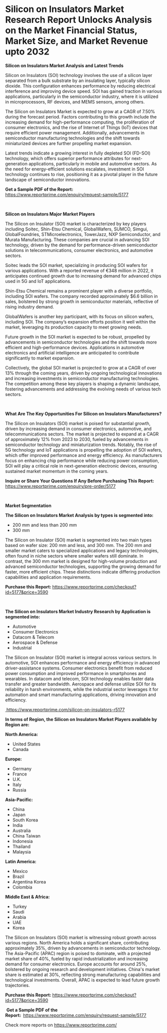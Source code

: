 <p><h1>Silicon on Insulators Market Research Report Unlocks Analysis on the Market Financial Status, Market Size, and Market Revenue upto 2032</h1></p><p><strong>Silicon on Insulators Market Analysis and Latest Trends</strong></p>
<p><p>Silicon on Insulators (SOI) technology involves the use of a silicon layer separated from a bulk substrate by an insulating layer, typically silicon dioxide. This configuration enhances performance by reducing electrical interference and improving device speed. SOI has gained traction in various applications, particularly in the semiconductor industry, where it is utilized in microprocessors, RF devices, and MEMS sensors, among others.</p><p>The Silicon on Insulators Market is expected to grow at a CAGR of 7.50% during the forecast period. Factors contributing to this growth include the increasing demand for high-performance computing, the proliferation of consumer electronics, and the rise of Internet of Things (IoT) devices that require efficient power management. Additionally, advancements in semiconductor manufacturing technologies and the shift towards miniaturized devices are further propelling market expansion.</p><p>Latest trends indicate a growing interest in fully depleted SOI (FD-SOI) technology, which offers superior performance attributes for next-generation applications, particularly in mobile and automotive sectors. As the need for energy-efficient solutions escalates, investment in SOI technology continues to rise, positioning it as a pivotal player in the future landscape of semiconductor innovations.</p></p>
<p><strong>Get a Sample PDF of the Report:&nbsp;</strong> <a href="https://www.reportprime.com/enquiry/request-sample/5177?utm_campaign=3108&utm_medium=2&utm_source=Github&utm_content=ia&utm_term=19032025&utm_id=silicon-on-insulators">https://www.reportprime.com/enquiry/request-sample/5177</a></p>
<p>&nbsp;</p>
<p><strong>Silicon on Insulators Major Market Players</strong></p>
<p><p>The Silicon on Insulator (SOI) market is characterized by key players including Soitec, Shin-Etsu Chemical, GlobalWafers, SUMCO, Simgui, GlobalFoundries, STMicroelectronics, TowerJazz, NXP Semiconductor, and Murata Manufacturing. These companies are crucial in advancing SOI technology, driven by the demand for performance-driven semiconductor solutions in telecommunications, consumer electronics, and automotive sectors.</p><p>Soitec leads the SOI market, specializing in producing SOI wafers for various applications. With a reported revenue of €348 million in 2022, it anticipates continued growth due to increasing demand for advanced chips used in 5G and IoT applications.</p><p>Shin-Etsu Chemical remains a prominent player with a diverse portfolio, including SOI wafers. The company recorded approximately $6.6 billion in sales, bolstered by strong growth in semiconductor materials, reflective of rising industry demand.</p><p>GlobalWafers is another key participant, with its focus on silicon wafers, including SOI. The company’s expansion efforts position it well within the market, leveraging its production capacity to meet growing needs.</p><p>Future growth in the SOI market is expected to be robust, propelled by advancements in semiconductor technologies and the shift towards more efficient and high-performance devices. Applications in automotive electronics and artificial intelligence are anticipated to contribute significantly to market expansion.</p><p>Collectively, the global SOI market is projected to grow at a CAGR of over 13% through the coming years, driven by ongoing technological innovations and increasing investments in semiconductor manufacturing technologies. The competition among these key players is shaping a dynamic landscape, fostering advancements and addressing the evolving needs of various tech sectors.</p></p>
<p>&nbsp;</p>
<p><strong>What Are The Key Opportunities For Silicon on Insulators Manufacturers?</strong></p>
<p><p>The Silicon on Insulators (SOI) market is poised for substantial growth, driven by increasing demand in consumer electronics, automotive, and telecommunications sectors. The market is projected to expand at a CAGR of approximately 12% from 2023 to 2030, fueled by advancements in semiconductor technology and miniaturization trends. Notably, the rise of 5G technology and IoT applications is propelling the adoption of SOI wafers, which offer improved performance and energy efficiency. As manufacturers focus on enhancing chip performance while reducing power consumption, SOI will play a critical role in next-generation electronic devices, ensuring sustained market momentum in the coming years.</p></p>
<p><strong>Inquire or Share Your Questions If Any Before Purchasing This Report:</strong> <a href="https://www.reportprime.com/enquiry/pre-order/5177?utm_campaign=3108&utm_medium=2&utm_source=Github&utm_content=ia&utm_term=19032025&utm_id=silicon-on-insulators">https://www.reportprime.com/enquiry/pre-order/5177</a></p>
<p>&nbsp;</p>
<p><strong>Market Segmentation</strong></p>
<p><strong>The Silicon on Insulators Market Analysis by types is segmented into:</strong></p>
<p><ul><li>200 mm and less than 200 mm</li><li>300 mm</li></ul></p>
<p><p>The Silicon on Insulator (SOI) market is segmented into two main types based on wafer size: 200 mm and less, and 300 mm. The 200 mm and smaller market caters to specialized applications and legacy technologies, often found in niche sectors where smaller wafers still dominate. In contrast, the 300 mm market is designed for high-volume production and advanced semiconductor technologies, supporting the growing demand for faster, more efficient chips. These distinctions indicate differing production capabilities and application requirements.</p></p>
<p><strong>Purchase this Report:&nbsp;</strong><a href="https://www.reportprime.com/checkout?id=5177&price=3590&utm_campaign=3108&utm_medium=2&utm_source=Github&utm_content=ia&utm_term=19032025&utm_id=silicon-on-insulators">https://www.reportprime.com/checkout?id=5177&price=3590</a></p>
<p>&nbsp;</p>
<p><strong>The Silicon on Insulators Market Industry Research by Application is segmented into:</strong></p>
<p><ul><li>Automotive</li><li>Consumer Electronics</li><li>Datacom & Telecom</li><li>Aerospace & Defense</li><li>Industrial</li></ul></p>
<p><p>The Silicon on Insulator (SOI) market is integral across various sectors. In automotive, SOI enhances performance and energy efficiency in advanced driver-assistance systems. Consumer electronics benefit from reduced power consumption and improved performance in smartphones and wearables. In datacom and telecom, SOI technology enables faster data transfer and greater bandwidth. Aerospace and defense utilize SOI for its reliability in harsh environments, while the industrial sector leverages it for automation and smart manufacturing applications, driving innovation and efficiency.</p></p>
<p><a href="https://www.reportprime.com/silicon-on-insulators-r5177?utm_campaign=3108&utm_medium=2&utm_source=Github&utm_content=ia&utm_term=19032025&utm_id=silicon-on-insulators">&nbsp;https://www.reportprime.com/silicon-on-insulators-r5177</a></p>
<p><strong>In terms of Region, the Silicon on Insulators Market Players available by Region are:</strong></p>
<p>
    <p> <strong> North America: </strong>
        <ul>
            <li>United States</li>
            <li>Canada</li>
        </ul>
        </p> 
    <p> <strong> Europe: </strong>
        <ul>
            <li>Germany</li>
            <li>France</li>
            <li>U.K.</li>
            <li>Italy</li>
            <li>Russia</li>
        </ul>
        </p> 
    <p> <strong> Asia-Pacific: </strong>
        <ul>
            <li>China</li>
            <li>Japan</li>
            <li>South Korea</li>
            <li>India</li>
            <li>Australia</li>
            <li>China Taiwan</li>
            <li>Indonesia</li>
            <li>Thailand</li>
            <li>Malaysia</li>
        </ul>
        </p> 
    <p> <strong> Latin America: </strong>
        <ul>
            <li>Mexico</li>
            <li>Brazil</li>
            <li>Argentina Korea</li>
            <li>Colombia</li>
        </ul>
        </p> 
    <p> <strong> Middle East & Africa: </strong>
        <ul>
            <li>Turkey</li>
            <li>Saudi</li>
            <li>Arabia</li>
            <li>UAE</li>
            <li>Korea</li>
        </ul>
    </p>
    </p>
<p><p>The Silicon on Insulators (SOI) market is witnessing robust growth across various regions. North America holds a significant share, contributing approximately 35%, driven by advancements in semiconductor technology. The Asia-Pacific (APAC) region is poised to dominate, with a projected market share of 40%, fueled by rapid industrialization and increasing demand for consumer electronics. Europe accounts for around 25%, bolstered by ongoing research and development initiatives. China's market share is estimated at 30%, reflecting strong manufacturing capabilities and technological investments. Overall, APAC is expected to lead future growth trajectories.</p></p>
<p><strong>Purchase this Report: </strong><a href="https://www.reportprime.com/checkout?id=5177&price=3590&utm_campaign=3108&utm_medium=2&utm_source=Github&utm_content=ia&utm_term=19032025&utm_id=silicon-on-insulators">https://www.reportprime.com/checkout?id=5177&price=3590</a></p>
<p>&nbsp;<strong>Get a Sample PDF of the Report:&nbsp;&nbsp;</strong><a href="https://www.reportprime.com/enquiry/request-sample/5177?utm_campaign=3108&utm_medium=2&utm_source=Github&utm_content=ia&utm_term=19032025&utm_id=silicon-on-insulators">https://www.reportprime.com/enquiry/request-sample/5177</a></p>
<p><strong></strong></p>
<p>Check more reports on <a href="https://www.reportprime.com/?utm_campaign=3108&utm_medium=2&utm_source=Github&utm_content=ia&utm_term=19032025&utm_id=silicon-on-insulators">https://www.reportprime.com/</a></p>